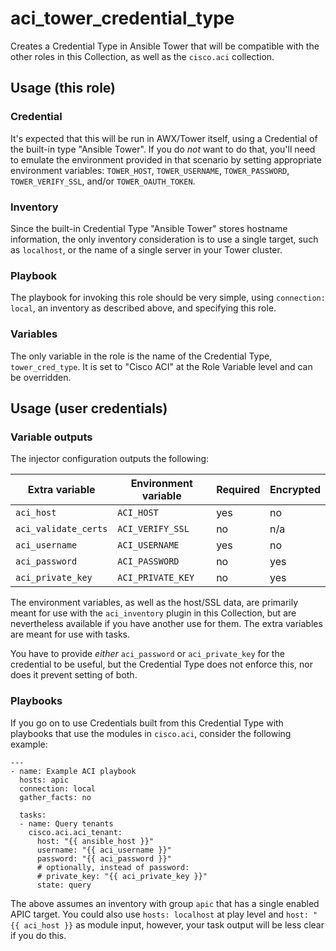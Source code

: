# aci_tower_credential_type
Creates a Credential Type in Ansible Tower that will be compatible with the other roles in this Collection, as well as the `cisco.aci` collection.

## Usage (this role)

### Credential
It's expected that this will be run in AWX/Tower itself, using a Credential of the built-in type "Ansible Tower". If you do *not* want to do that, you'll need to emulate the environment provided in that scenario by setting appropriate environment variables: `TOWER_HOST`, `TOWER_USERNAME`, `TOWER_PASSWORD`, `TOWER_VERIFY_SSL`, and/or `TOWER_OAUTH_TOKEN`.

### Inventory
Since the built-in Credential Type "Ansible Tower" stores hostname information, the only inventory consideration is to use a single target, such as `localhost`, or the name of a single server in your Tower cluster.

### Playbook
The playbook for invoking this role should be very simple, using `connection: local`, an inventory as described above, and specifying this role.

### Variables
The only variable in the role is the name of the Credential Type, `tower_cred_type`. It is set to "Cisco ACI" at the Role Variable level and can be overridden.

## Usage (user credentials)

### Variable outputs
The injector configuration outputs the following:

| Extra variable       | Environment variable | Required | Encrypted |
| -------------------- | -------------------- | -------- | --------- |
| `aci_host`           | `ACI_HOST`           | yes      | no        |
| `aci_validate_certs` | `ACI_VERIFY_SSL`     | no       | n/a       |
| `aci_username`       | `ACI_USERNAME`       | yes      | no        |
| `aci_password`       | `ACI_PASSWORD`       | no       | yes       |
| `aci_private_key`    | `ACI_PRIVATE_KEY`    | no       | yes       |

The environment variables, as well as the host/SSL data, are primarily meant for use with the `aci_inventory` plugin in this Collection, but are nevertheless available if you have another use for them. The extra variables are meant for use with tasks.

You have to provide *either* `aci_password` or `aci_private_key` for the credential to be useful, but the Credential Type does not enforce this, nor does it prevent setting of both.

### Playbooks
If you go on to use Credentials built from this Credential Type with playbooks that use the modules in `cisco.aci`, consider the following example:

```
---
- name: Example ACI playbook
  hosts: apic
  connection: local
  gather_facts: no

  tasks:
  - name: Query tenants
    cisco.aci.aci_tenant:
      host: "{{ ansible_host }}"
      username: "{{ aci_username }}"
      password: "{{ aci_password }}"
      # optionally, instead of password:
      # private_key: "{{ aci_private_key }}"
      state: query
```
The above assumes an inventory with group `apic` that has a single enabled APIC target. You could also use `hosts: localhost` at play level and `host: "{{ aci_host }}` as module input, however, your task output will be less clear if you do this.
